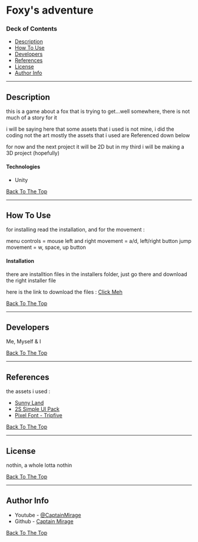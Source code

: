 # Foxy's adventure
### Deck of Contents

- [Description](#description)
- [How To Use](#how-to-use)
- [Developers](#Developers)
- [References](#references)
- [License](#license)
- [Author Info](#author-info)

---

## Description

this is a game about a fox that is trying to get...well somewhere, there is not much of a story for it

i will be saying here that some assets that i used is not mine, i did the coding not the art mostly
the assets that i used are Referenced down below

for now and the next project it will be 2D but in my third i will be making a 3D project (hopefully)

#### Technologies

- Unity

[Back To The Top](#Foxys-adventure)

---

## How To Use

for installing read the installation, and for the movement :

menu controls = mouse
left and right movement = a/d, left/right button
jump movement = w, space, up button

#### Installation

there are installtion files in the installers folder, just go there and download the right installer file

here is the link to download the files : [Click Meh](https://drive.google.com/drive/folders/1MTrbRBtYWhOd5O0KKcW9d_jGEObMozlc?usp=sharing)

[Back To The Top](#Foxys-adventure)

---

## Developers

Me, Myself & I

[Back To The Top](#Foxys-adventure)

---

## References

the assets i used :

- [Sunny Land](https://assetstore.unity.com/packages/2d/characters/sunny-land-103349)
- [2S Simple UI Pack](https://assetstore.unity.com/packages/2d/gui/icons/2d-simple-ui-pack-218050)
- [Pixel Font - Tripfive](https://assetstore.unity.com/packages/2d/fonts/pixel-font-tripfive-64734)

[Back To The Top](#Foxys-adventure)

---

## License

nothin, a whole lotta nothin

[Back To The Top](#Foxys-adventure)

---

## Author Info

- Youtube - [@CaptainMirage](https://www.youtube.com/@CaptainMirage/featured)
- Github - [Captain Mirage](https://github.com/CaptainMirage)

[Back To The Top](#Foxys-adventure)
